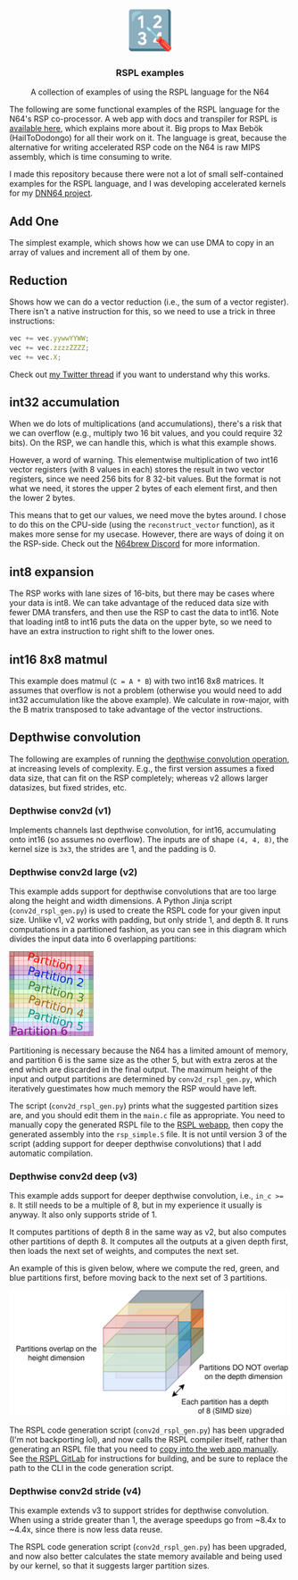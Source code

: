 <!-- PROJECT LOGO -->
<br />
<div align="center">
  <a href="https://github.com/Wheest/rspl_examples">
    <img src="logo.png" alt="Logo" width="80" height="80">
  </a>

  <h3 align="center">RSPL examples</h3>

  <p align="center">
    A collection of examples of using the RSPL language for the N64
    <br />
  </p>
</div>

The following are some functional examples of the RSPL language for the N64's RSP co-processor.
A web app with docs and transpiler for RSPL is [available here](https://mbeboek.gitlab.io/rspl/), which explains more about it.
Big props to Max Bebök (HailToDodongo) for all their work on it.
The language is great, because the alternative for writing accelerated RSP code on the N64 is raw MIPS assembly, which is time consuming to write.

I made this repository because there were not a lot of small self-contained examples for the RSPL language, and I was developing accelerated kernels for my [DNN64 project](https://gibsonic.org/blog/2024/03/12/dnn64_p1).

## Add One

The simplest example, which shows how we can use DMA to copy in an array of values and increment all of them by one.

## Reduction

Shows how we can do a vector reduction (i.e., the sum of a vector register).
There isn't a native instruction for this, so we need to use a trick in three instructions:

``` javascript
vec += vec.yywwYYWW;
vec += vec.zzzzZZZZ;
vec += vec.X;
```

Check out [my Twitter thread](https://twitter.com/PerryGibson_/status/1776239662136185044) if you want to understand why this works.

## int32 accumulation

When we do lots of multiplications (and accumulations), there's a risk that we can overflow (e.g., multiply two 16 bit values, and you could require 32 bits).
On the RSP, we can handle this, which is what this example shows.

However, a word of warning.
This elementwise multiplication of two int16 vector registers (with 8 values in each) stores the result in two vector registers, since we need 256 bits for 8 32-bit values.
But the format is not what we need, it stores the upper 2 bytes of each element first, and then the lower 2 bytes.

This means that to get our values, we need move the bytes around.
I chose to do this on the CPU-side (using the `reconstruct_vector` function), as it makes more sense for my usecase.
However, there are ways of doing it on the RSP-side.  Check out the [N64brew Discord](https://n64brew.dev/wiki/Main_Page) for more information.

## int8 expansion

The RSP works with lane sizes of 16-bits, but there may be cases where your data is int8.
We can take advantage of the reduced data size with fewer DMA transfers, and then use the RSP to cast the data to int16.
Note that loading int8 to int16 puts the data on the upper byte, so we need to have an extra instruction to right shift to the lower ones.

## int16 8x8 matmul

This example does matmul (`C = A * B`) with two int16 8x8 matrices.
It assumes that overflow is not a problem (otherwise you would need to add int32 accumulation like the above example).
We calculate in row-major, with the B matrix transposed to take advantage of the vector instructions.

## Depthwise convolution

The following are examples of running the [depthwise convolution operation](https://paperswithcode.com/method/depthwise-convolution), at increasing levels of complexity.
E.g., the first version assumes a fixed data size, that can fit on the RSP completely; whereas v2 allows larger datasizes, but fixed strides, etc.

### Depthwise conv2d (v1)

Implements channels last depthwise convolution, for int16, accumulating onto int16 (so assumes no overflow).
The inputs are of shape `(4, 4, 8)`, the kernel size is `3x3`, the strides are 1, and the padding is 0.

### Depthwise conv2d large (v2)

This example adds support for depthwise convolutions that are too large along the height and width dimensions.
A Python Jinja script (`conv2d_rspl_gen.py`) is used to create the RSPL code for your given input size.
Unlike v1, v2 works with padding, but only stride 1, and depth 8.
It runs computations in a partitioned fashion, as you can see in this diagram which divides the input data into 6 overlapping partitions:

<img src="./rsp_depthwise_conv2d_large/partition_6.png" alt="Example of partitions" width="30%" />

Partitioning is necessary because the N64 has a limited amount of memory, and partition 6 is the same size as the other 5, but with extra zeros at the end which are discarded in the final output.
The maximum height of the input and output partitions are determined by `conv2d_rspl_gen.py`, which iteratively guestimates how much memory the RSP would have left.

The script (`conv2d_rspl_gen.py`) prints what the suggested partition sizes are, and you should edit them in the `main.c` file as appropriate.
You need to manually copy the generated RSPL file to the [RSPL webapp](https://mbeboek.gitlab.io/rspl/), then copy the generated assembly into the `rsp_simple.S` file.
It is not until version 3 of the script (adding support for deeper depthwise convolutions) that I add automatic compilation.

### Depthwise conv2d deep (v3)

This example adds support for deeper depthwise convolution, i.e., `in_c >= 8`.
It still needs to be a multiple of 8, but in my experience it usually is anyway.
It also only supports stride of 1.

It computes partitions of depth 8 in the same way as v2, but also computes other partitions of depth 8.
It computes all the outputs at a given depth first, then loads the next set of weights, and computes the next set.

An example of this is given below, where we compute the red, green, and blue partitions first, before moving back to the next set of 3 partitions.

![Example of depth partitions](./rsp_depthwise_conv_deep/deep_partitions.png)

The RSPL code generation script (`conv2d_rspl_gen.py`) has been upgraded (I'm not backporting lol), and now calls the RSPL compiler itself, rather than generating an RSPL file that you need to [copy into the web app manually](https://mbeboek.gitlab.io/rspl/).
See [the RSPL GitLab](https://gitlab.com/mbeboek/rspl) for instructions for building, and be sure to replace the path to the CLI in the code generation script.

### Depthwise conv2d stride (v4)

This example extends v3 to support strides for depthwise convolution.
When using a stride greater than 1, the average speedups go from ~8.4x to ~4.4x, since there is now less data reuse.

The RSPL code generation script (`conv2d_rspl_gen.py`) has been upgraded, and now also better calculates the state memory available and being used by our kernel, so that it suggests larger partition sizes.
